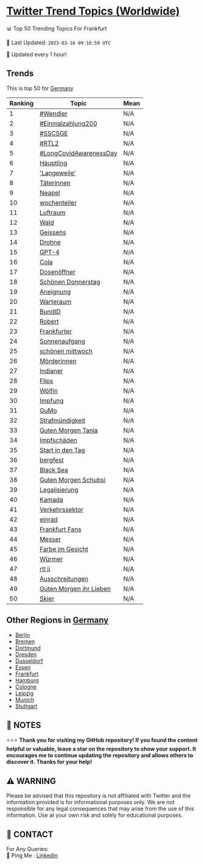 [Twitter Trend Topics (Worldwide)](https://github.com/ErcinDedeoglu/Twitter-Trend-Topics)
==========


📊 Top 50 Trending Topics For Frankfurt

📆 Last Updated: `2023-03-16 09:16:59 UTC`

🔧 Updated every 1 hour!


## Trends

This is top 50 for [Germany](</Germany>)

| Ranking | Topic | Mean |
| ------- | ------------ | ------------ |
| 1 | [#Wendler](http://twitter.com/search?q=%23Wendler) | N/A |
| 2 | [#Einmalzahlung200](http://twitter.com/search?q=%23Einmalzahlung200) | N/A |
| 3 | [#SSCSGE](http://twitter.com/search?q=%23SSCSGE) | N/A |
| 4 | [#RTL2](http://twitter.com/search?q=%23RTL2) | N/A |
| 5 | [#LongCovidAwarenessDay](http://twitter.com/search?q=%23LongCovidAwarenessDay) | N/A |
| 6 | [Häuptling](http://twitter.com/search?q=H%c3%a4uptling) | N/A |
| 7 | ['Langeweile'](http://twitter.com/search?q=%27Langeweile%27) | N/A |
| 8 | [Täterinnen](http://twitter.com/search?q=T%c3%a4terinnen) | N/A |
| 9 | [Neapel](http://twitter.com/search?q=Neapel) | N/A |
| 10 | [wochenteiler](http://twitter.com/search?q=wochenteiler) | N/A |
| 11 | [Luftraum](http://twitter.com/search?q=Luftraum) | N/A |
| 12 | [Wald](http://twitter.com/search?q=Wald) | N/A |
| 13 | [Geissens](http://twitter.com/search?q=Geissens) | N/A |
| 14 | [Drohne](http://twitter.com/search?q=Drohne) | N/A |
| 15 | [GPT-4](http://twitter.com/search?q=GPT-4) | N/A |
| 16 | [Cola](http://twitter.com/search?q=Cola) | N/A |
| 17 | [Dosenöffner](http://twitter.com/search?q=Dosen%c3%b6ffner) | N/A |
| 18 | [Schönen Donnerstag](http://twitter.com/search?q=Sch%c3%b6nen+Donnerstag) | N/A |
| 19 | [Aneignung](http://twitter.com/search?q=Aneignung) | N/A |
| 20 | [Warteraum](http://twitter.com/search?q=Warteraum) | N/A |
| 21 | [BundID](http://twitter.com/search?q=BundID) | N/A |
| 22 | [Robert](http://twitter.com/search?q=Robert) | N/A |
| 23 | [Frankfurter](http://twitter.com/search?q=Frankfurter) | N/A |
| 24 | [Sonnenaufgang](http://twitter.com/search?q=Sonnenaufgang) | N/A |
| 25 | [schönen mittwoch](http://twitter.com/search?q=sch%c3%b6nen+mittwoch) | N/A |
| 26 | [Mörderinnen](http://twitter.com/search?q=M%c3%b6rderinnen) | N/A |
| 27 | [Indianer](http://twitter.com/search?q=Indianer) | N/A |
| 28 | [Flips](http://twitter.com/search?q=Flips) | N/A |
| 29 | [Wölfin](http://twitter.com/search?q=W%c3%b6lfin) | N/A |
| 30 | [Impfung](http://twitter.com/search?q=Impfung) | N/A |
| 31 | [GuMo](http://twitter.com/search?q=GuMo) | N/A |
| 32 | [Strafmündigkeit](http://twitter.com/search?q=Strafm%c3%bcndigkeit) | N/A |
| 33 | [Guten Morgen Tanja](http://twitter.com/search?q=Guten+Morgen+Tanja) | N/A |
| 34 | [Impfschäden](http://twitter.com/search?q=Impfsch%c3%a4den) | N/A |
| 35 | [Start in den Tag](http://twitter.com/search?q=Start+in+den+Tag) | N/A |
| 36 | [bergfest](http://twitter.com/search?q=bergfest) | N/A |
| 37 | [Black Sea](http://twitter.com/search?q=Black+Sea) | N/A |
| 38 | [Guten Morgen Schubsi](http://twitter.com/search?q=Guten+Morgen+Schubsi) | N/A |
| 39 | [Legalisierung](http://twitter.com/search?q=Legalisierung) | N/A |
| 40 | [Kamada](http://twitter.com/search?q=Kamada) | N/A |
| 41 | [Verkehrssektor](http://twitter.com/search?q=Verkehrssektor) | N/A |
| 42 | [einrad](http://twitter.com/search?q=einrad) | N/A |
| 43 | [Frankfurt Fans](http://twitter.com/search?q=Frankfurt+Fans) | N/A |
| 44 | [Messer](http://twitter.com/search?q=Messer) | N/A |
| 45 | [Farbe im Gesicht](http://twitter.com/search?q=Farbe+im+Gesicht) | N/A |
| 46 | [Würmer](http://twitter.com/search?q=W%c3%bcrmer) | N/A |
| 47 | [rtl ii](http://twitter.com/search?q=rtl+ii) | N/A |
| 48 | [Ausschreitungen](http://twitter.com/search?q=Ausschreitungen) | N/A |
| 49 | [Guten Morgen ihr Lieben](http://twitter.com/search?q=Guten+Morgen+ihr+Lieben) | N/A |
| 50 | [Skier](http://twitter.com/search?q=Skier) | N/A |



## Other Regions in [Germany](</Germany>)

* [Berlin](</Germany/Berlin.md>)
* [Bremen](</Germany/Bremen.md>)
* [Dortmund](</Germany/Dortmund.md>)
* [Dresden](</Germany/Dresden.md>)
* [Dusseldorf](</Germany/Dusseldorf.md>)
* [Essen](</Germany/Essen.md>)
* [Frankfurt](</Germany/Frankfurt.md>)
* [Hamburg](</Germany/Hamburg.md>)
* [Cologne](</Germany/Cologne.md>)
* [Leipzig](</Germany/Leipzig.md>)
* [Munich](</Germany/Munich.md>)
* [Stuttgart](</Germany/Stuttgart.md>)



## 📝 NOTES

⭐⭐⭐ **Thank you for visiting my GitHub repository! If you found the content helpful or valuable, leave a star on the repository to show your support. It encourages me to continue updating the repository and allows others to discover it. Thanks for your help!**


## ⚠️ WARNING

Please be advised that this repository is not affiliated with Twitter and the information provided is for informational purposes only. We are not responsible for any legal consequences that may arise from the use of this information. Use at your own risk and solely for educational purposes.


## 📨 CONTACT

 For Any Queries:  
            🏓 Ping Me : [LinkedIn](https://www.linkedin.com/in/ercindedeoglu/)
